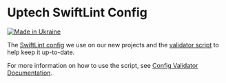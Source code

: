 # Uptech SwiftLint Config

[![Made in Ukraine](https://img.shields.io/badge/made_in-ukraine-ffd700.svg?labelColor=0057b7)](https://stand-with-ukraine.pp.ua)

The [SwiftLint config](./.swiftlint.yml) we use on our new projects and the [validator script](./configValidator.sh) to help keep it up-to-date.

For more information on how to use the script, see [Config Validator Documentation](./VALIDATOR_README.md).